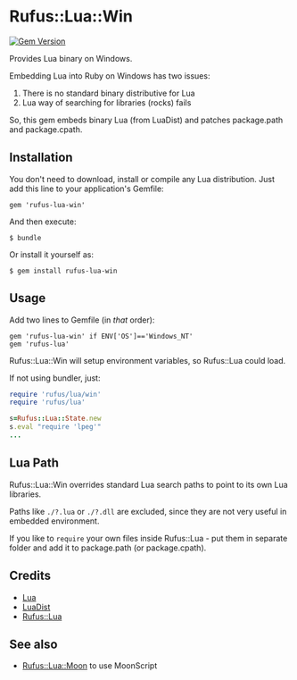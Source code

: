 # Rufus::Lua::Win

[![Gem Version](https://badge.fury.io/rb/rufus-lua-win.svg)](http://badge.fury.io/rb/rufus-lua-win)

Provides Lua binary on Windows.

Embedding Lua into Ruby on Windows has two issues:

  1. There is no standard binary distributive for Lua
  2. Lua way of searching for libraries (rocks) fails

So, this gem embeds binary Lua (from LuaDist)
and patches package.path and package.cpath.

## Installation

You don't need to download, install or compile any Lua distribution.
Just add this line to your application's Gemfile:

    gem 'rufus-lua-win'

And then execute:

    $ bundle

Or install it yourself as:

    $ gem install rufus-lua-win

## Usage

Add two lines to Gemfile (in *that* order):

    gem 'rufus-lua-win' if ENV['OS']=='Windows_NT'
    gem 'rufus-lua'

Rufus::Lua::Win will setup environment variables, so Rufus::Lua could load.

If not using bundler, just:

```ruby
require 'rufus/lua/win'
require 'rufus/lua'

s=Rufus::Lua::State.new
s.eval "require 'lpeg'"
...
```

## Lua Path

Rufus::Lua::Win overrides standard Lua search paths to point to its own
Lua libraries.

Paths like `./?.lua` or `./?.dll` are excluded, since they are not very useful
in embedded environment.

If you like to `require` your own files inside Rufus::Lua - put them in
separate folder and add it to package.path (or package.cpath).

## Credits

  * [Lua](http://www.lua.org/)
  * [LuaDist](http://luadist.org/)
  * [Rufus::Lua](https://github.com/jmettraux/rufus-lua)

## See also

  * [Rufus::Lua::Moon](https://github.com/ukoloff/rufus-lua-moon) to use MoonScript
